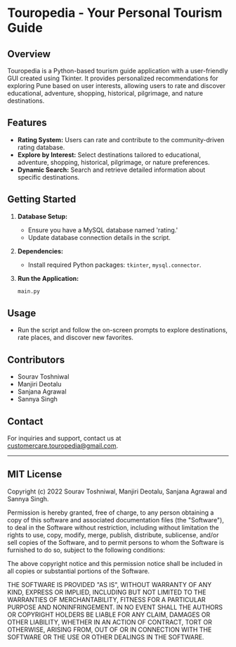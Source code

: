 # Touropedia - Your Personal Tourism Guide

## Overview

Touropedia is a Python-based tourism guide application with a user-friendly GUI created using Tkinter. It provides personalized recommendations for exploring Pune based on user interests, allowing users to rate and discover educational, adventure, shopping, historical, pilgrimage, and nature destinations.

## Features

- **Rating System:** Users can rate and contribute to the community-driven rating database.
- **Explore by Interest:** Select destinations tailored to educational, adventure, shopping, historical, pilgrimage, or nature preferences.
- **Dynamic Search:** Search and retrieve detailed information about specific destinations.

## Getting Started

1. **Database Setup:**
   - Ensure you have a MySQL database named 'rating.'
   - Update database connection details in the script.

2. **Dependencies:**
   - Install required Python packages: `tkinter`, `mysql.connector`.

3. **Run the Application:**
   ```bash
   main.py
   ```

## Usage

- Run the script and follow the on-screen prompts to explore destinations, rate places, and discover new favorites.

## Contributors

- Sourav Toshniwal
- Manjiri Deotalu
- Sanjana Agrawal
- Sannya Singh

## Contact

For inquiries and support, contact us at customercare.touropedia@gmail.com.

---

## MIT License

Copyright (c) 2022 Sourav Toshniwal, Manjiri Deotalu, Sanjana Agrawal and Sannya Singh.

Permission is hereby granted, free of charge, to any person obtaining a copy of this software and associated documentation files (the "Software"), to deal in the Software without restriction, including without limitation the rights to use, copy, modify, merge, publish, distribute, sublicense, and/or sell copies of the Software, and to permit persons to whom the Software is furnished to do so, subject to the following conditions:

The above copyright notice and this permission notice shall be included in all copies or substantial portions of the Software.

THE SOFTWARE IS PROVIDED "AS IS", WITHOUT WARRANTY OF ANY KIND, EXPRESS OR IMPLIED, INCLUDING BUT NOT LIMITED TO THE WARRANTIES OF MERCHANTABILITY, FITNESS FOR A PARTICULAR PURPOSE AND NONINFRINGEMENT. IN NO EVENT SHALL THE AUTHORS OR COPYRIGHT HOLDERS BE LIABLE FOR ANY CLAIM, DAMAGES OR OTHER LIABILITY, WHETHER IN AN ACTION OF CONTRACT, TORT OR OTHERWISE, ARISING FROM, OUT OF OR IN CONNECTION WITH THE SOFTWARE OR THE USE OR OTHER DEALINGS IN THE SOFTWARE.
